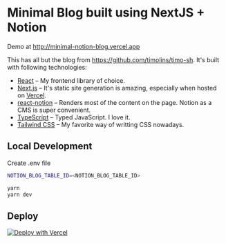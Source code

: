 # Minimal Blog built using NextJS + Notion

Demo at http://minimal-notion-blog.vercel.app

This has all but the blog from https://github.com/timolins/timo-sh.
It's built with following technologies:
* [React](https://reactjs.org/) – My frontend library of choice.
* [Next.js](https://nextjs.org/) – It's static site generation is amazing, especially when hosted on [Vercel](https://vercel.com).
* [react-notion](https://github.com/splitbee/react-notion) – Renders most of the content on the page. Notion as a CMS is super convenient. 
* [TypeScript](https://typescriptlang.org) – Typed JavaScript. I love it.
* [Tailwind CSS](https://tailwindcss.com/) – My favorite way of writting CSS nowadays.

## Local Development
Create .env file
```sh
NOTION_BLOG_TABLE_ID=<NOTION_BLOG_TABLE_ID>
```

```sh
yarn
yarn dev
```
## Deploy
[![Deploy with Vercel](https://vercel.com/button)](https://vercel.com/new/git/external?repository-url=https%3A%2F%2Fgithub.com%2Fgparuthi%2Fminimal-notion-blog&env=NOTION_BLOG_TABLE_ID)